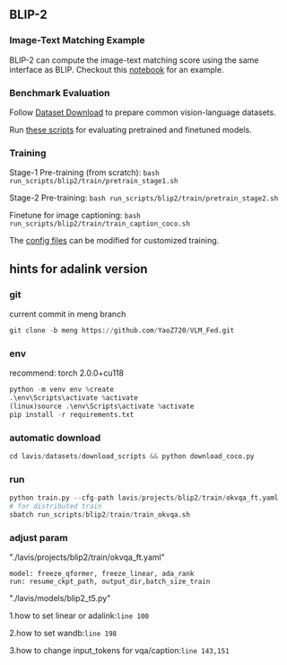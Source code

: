 ## BLIP-2


### Image-Text Matching Example
BLIP-2 can compute the image-text matching score using the same interface as BLIP. Checkout this [notebook](https://github.com/salesforce/LAVIS/blob/3446bac20c5646d35ae383ebe6d13cec4f8b00cb/examples/blip2_image_text_matching.ipynb) for an example. 

### Benchmark Evaluation 
Follow [Dataset Download](https://opensource.salesforce.com/LAVIS//latest/getting_started.html#auto-downloading-and-loading-datasets) to prepare common vision-language datasets.

Run [these scripts](https://github.com/salesforce/LAVIS/tree/main/run_scripts/blip2/eval) for evaluating pretrained and finetuned models. 

### Training
Stage-1 Pre-training (from scratch): 
```bash run_scripts/blip2/train/pretrain_stage1.sh```

Stage-2 Pre-training: 
```bash run_scripts/blip2/train/pretrain_stage2.sh```

Finetune for image captioning: 
```bash run_scripts/blip2/train/train_caption_coco.sh```

The [config files](https://github.com/salesforce/LAVIS/tree/main/lavis/projects/blip2/train) can be modified for customized training.

## hints for adalink version
### git
current commit in meng branch
```python
git clone -b meng https://github.com/YaoZ720/VLM_Fed.git
```
### env
recommend: torch 2.0.0+cu118 
```python
python -m venv env %create
.\env\Scripts\activate %activate
(linux)source .\env\Scripts\activate %activate
pip install -r requirements.txt
```
### automatic download
```python
cd lavis/datasets/download_scripts && python download_coco.py
```

### run
```python
python train.py --cfg-path lavis/projects/blip2/train/okvqa_ft.yaml
# for distributed train
sbatch run_scripts/blip2/train/train_okvqa.sh

```
### adjust param
"./lavis/projects/blip2/train/okvqa_ft.yaml"

```
model: freeze_qformer, freeze_linear, ada_rank
run: resume_ckpt_path, output_dir,batch_size_train
```
"./lavis/models/blip2_t5.py"

1.how to set linear or adalink:```line 100```

2.how to set wandb:```line 198```

3.how to change input_tokens for vqa/caption:```line 143,151```
